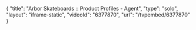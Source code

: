 {
    "title": "Arbor Skateboards :: Product Profiles - Agent",
    "type": "solo",
    "layout": "iframe-static",
    "videoId": "6377870",
    "url": "\/tvpembed\/6377870"
}